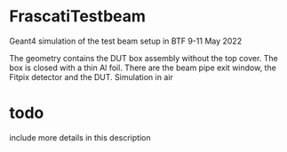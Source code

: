# FrascatiTestbeam
Geant4 simulation of the test beam setup in BTF 9-11 May 2022

The geometry contains the DUT box assembly without the top cover. The box is closed with a thin Al foil. There are the beam pipe exit window, the Fitpix detector and the DUT. Simulation in air

# todo
include more details in this description